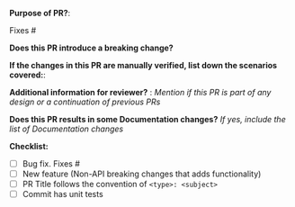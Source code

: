 **Purpose of PR?**:

Fixes #

**Does this PR introduce a breaking change?**

**If the changes in this PR are manually verified, list down the scenarios covered:**:

**Additional information for reviewer?** :
_Mention if this PR is part of any design or a continuation of previous PRs_

**Does this PR results in some Documentation changes?**
_If yes, include the list of Documentation changes_

**Checklist:**
- [ ] Bug fix. Fixes #<issue number>
- [ ] New feature (Non-API breaking changes that adds functionality)
- [ ] PR Title follows the convention of  `<type>: <subject>`
- [ ] Commit has unit tests

<!--

The PR title message must follow convention:
`<type>: <subject>`.

Where: <br />
- `type` is to define what type of PR is this.
  Most common types are:
    - `feat`      - for new features, not a new feature for build script
    - `fix`       - for bug fixes or improvements, not a fix for build script
    - `chore`     - changes not related to production code
    - `docs`      - changes related to documentation
    - `style`     - formatting, missing semi colons, linting fix etc; no significant production code changes
    - `test`      - adding missing tests, refactoring tests; no production code change
    - `refactor`  - refactoring production code, eg. renaming a variable or function name, there should not be any significant production code changes

- `subject` is a single line brief description of the changes made in the pull request.

-->